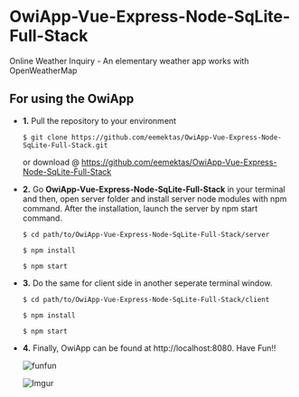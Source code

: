 # OwiApp-Vue-Express-Node-SqLite-Full-Stack
Online Weather Inquiry - An elementary weather app works with OpenWeatherMap


## For using the OwiApp

- **1.** Pull the repository to your environment
 
  `$ git clone https://github.com/eemektas/OwiApp-Vue-Express-Node-SqLite-Full-Stack.git`  
  
   or download @ https://github.com/eemektas/OwiApp-Vue-Express-Node-SqLite-Full-Stack
 
- **2.** Go **OwiApp-Vue-Express-Node-SqLite-Full-Stack** in your terminal and then, open server folder and install server node modules with npm command. After the installation, launch the server by npm start command.
  
  `$ cd path/to/OwiApp-Vue-Express-Node-SqLite-Full-Stack/server`
    
  `$ npm install`
    
  `$ npm start`

- **3.** Do the same for client side in another seperate terminal window.
  
  `$ cd path/to/OwiApp-Vue-Express-Node-SqLite-Full-Stack/client`
    
  `$ npm install`
    
  `$ npm start`
  
- **4.** Finally, OwiApp can be found at http://localhost:8080. Have Fun!!

   ![funfun](https://media.giphy.com/media/60rskmX9GAyMwBMHJF/giphy.gif)

   ![Imgur](https://i.imgur.com/ENUuB5m.png)
